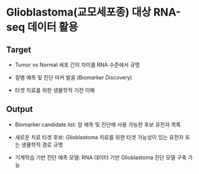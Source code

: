# Glioblastoma(교모세포종) 대상 RNA-seq 데이터 활용

## Target 

- Tumor vs Normal 세포 간의 차이를 RNA 수준에서 규명 

- 질병 예측 및 진단 마커 발굴 (Biomarker Discovery)

- 타겟 치료를 위한 생물학적 기전 이해 

## Output

- Biomarker candidate list: 암 예측 및 진단에 사용 가능한 후보 유전자 목록

- 새로운 치료 타겟 후보: Glioblastoma 치료를 위한 타겟 가능성이 있는 유전자 또는 생물학적 경로 규명

- 기계학습 기반 진단 예측 모델: RNA 데이터 기반 Glioblastoma 진단 모델 구축 가능